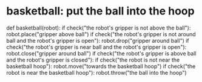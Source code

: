 # basketball: put the ball into the hoop
def basketball(robot):
    if check("the robot's gripper is not above the ball"):
        robot.place("gripper above ball")
    if check("the robot's gripper is not around ball and the robot's gripper is open"):
        robot.drop("gripper around ball")
    if check("the robot's gripper is near ball and the robot's gripper is open"):
        robot.close("gripper around ball")
    if check("the robot's gripper is above ball and the robot's gripper is closed"):
        if check("the robot is not near the basketball hoop"):
            robot.move("towards the basketball hoop")
        if check("the robot is near the basketball hoop"):
            robot.throw("the ball into the hoop")